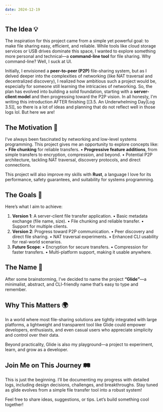 ```yaml
---
date: 2024-12-19
---
```

## The Idea 💡  
The inspiration for this project came from a simple yet powerful goal: to make file sharing easy, efficient, and reliable. While tools like cloud storage services or USB drives dominate this space, I wanted to explore something more personal and technical—a **command-line tool** for file sharing. Why command-line? Well, I suck at UI.

Initially, I envisioned a **peer-to-peer (P2P)** file-sharing system, but as I delved deeper into the complexities of networking (like NAT traversal and decentralized discovery), I realized how ambitious such a project would be, especially for someone still learning the intricacies of networking. So, the plan has evolved into building a solid foundation, starting with a **server-client model** and then progressing toward the P2P vision. In all honesty, I'm writing this introduction AFTER finishing [[3.5. An Underwhelming Day|Log 3.5]], so there is a lot of ideas and planning that do not reflect well in those logs lol. But here we are!
## The Motivation 🚀
I’ve always been fascinated by networking and low-level systems programming. This project gives me an opportunity to explore concepts like:
• **File chunking** for reliable transfers.
• **Progressive feature additions**, from simple transfers to encryption, compression, and beyond.
• Potential P2P architecture, tackling NAT traversal, discovery protocols, and direct connections.

This project will also improve my skills with **Rust**, a language I love for its performance, safety guarantees, and suitability for systems programming.
## The Goals 🎯
Here’s what I aim to achieve:
1. **Version 1**: A server-client file transfer application.
	• Basic metadata exchange (file name, size).
	• File chunking and reliable transfer.
	• Support for multiple clients.
2. **Version 2**: Progress toward P2P communication.
• Peer discovery and direct file sharing.
• NAT traversal experiments.
• Enhanced CLI usability for real-world scenarios.
3. **Future Scope**:
	• Encryption for secure transfers.
	• Compression for faster transfers.
	• Multi-platform support, making it usable anywhere.
## The Name 🎨
After some brainstorming, I’ve decided to name the project **“Glide”**—a minimalist, abstract, and CLI-friendly name that’s easy to type and remember.
## Why This Matters 🌍
In a world where most file-sharing solutions are tightly integrated with large platforms, a lightweight and transparent tool like Glide could empower developers, enthusiasts, and even casual users who appreciate simplicity and control over their data.

Beyond practicality, Glide is also my playground—a project to experiment, learn, and grow as a developer.
## Join Me on This Journey 🛤️
This is just the beginning. I’ll be documenting my progress with detailed logs, including design decisions, challenges, and breakthroughs. Stay tuned as glide evolves from a simple file transfer tool into a robust system!

Feel free to share ideas, suggestions, or tips. Let’s build something cool together!